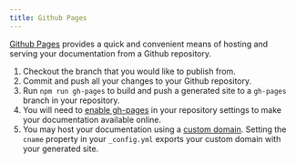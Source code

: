 ```yaml
---
title: Github Pages
---
```


[Github Pages](https://pages.github.com/) provides a quick and convenient means of hosting and serving your documentation from a Github repository.
1. Checkout the branch that you would like to publish from.
1. Commit and push all your changes to your Github repository.
1. Run `npm run gh-pages` to build and push a generated site to a `gh-pages` branch in your repository.
1. You will need to [enable gh-pages](https://help.github.com/articles/configuring-a-publishing-source-for-github-pages/) 
in your repository settings to make your documentation available online.
1. You may host your documentation using a [custom domain](https://help.github.com/articles/using-a-custom-domain-with-github-pages/). Setting the `cname` property in your `_config.yml` exports your custom domain with your generated site. 
